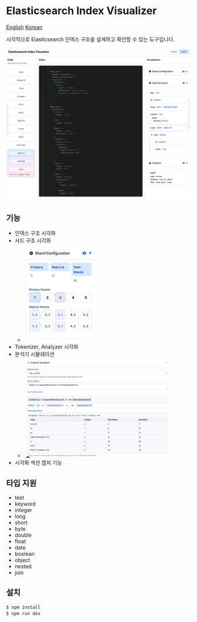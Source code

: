 # Elasticsearch Index Visualizer

[English](README.md)
[Korean](README_ko.md)

시각적으로 Elasticsearch 인덱스 구조를 설계하고 확인할 수 있는 도구입니다. 

<img src="https://raw.githubusercontent.com/getsolaris/es-index-visualizer/refs/heads/main/images/1.png">

## 기능
- 인덱스 구조 시각화
- 샤드 구조 시각화
    - <img src="https://raw.githubusercontent.com/getsolaris/es-index-visualizer/refs/heads/main/images/2.png" width="200px">
- Tokenizer, Analyzer 시각화
- 분석기 시뮬레이션
    - <img src="https://raw.githubusercontent.com/getsolaris/es-index-visualizer/refs/heads/main/images/3.png"  width="400px">
- 시각화 섹션 캡처 기능

## 타입 지원
- text
- keyword
- integer
- long
- short
- byte
- double
- float
- date
- boolean
- object
- nested
- join

## 설치
```bash
$ npm install
$ npm run dev
```